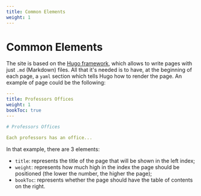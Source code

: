 ```yaml
---
title: Common Elements
weight: 1
---
```


# Common Elements

The site is based on the [Hugo framework](https://gohugo.io/), which allows to write pages with just `.md` (Markdown) files. All that it's needed is to have, at the beginning of each page, a `yaml` section which tells Hugo how to render the page. An example of page could be the following:

```yaml
---
title: Professors Offices
weight: 1
bookToc: true
---

# Professors Offices

Each professors has an office...

```

In that example, there are 3 elements:
 - `title`: represents the title of the page that will be shown in the left index;
 - `weight`: represents how much high in the index the page should be positioned (the lower the number, the higher the page);
 - `bookToc`: represents whether the page should have the table of contents on the right.
